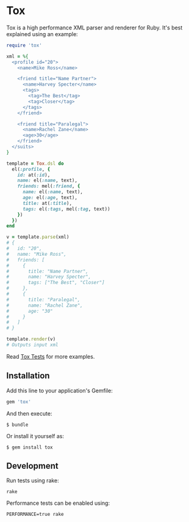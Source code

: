 # Tox

Tox is a high performance XML parser and renderer for Ruby. It's best explained using an example:

```ruby
require 'tox'

xml = %{
  <profile id="20">
    <name>Mike Ross</name>

    <friend title="Name Partner">
      <name>Harvey Specter</name>
      <tags>
        <tag>The Best</tag>
        <tag>Closer</tag>
      </tags>
    </friend>

    <friend title="Paralegal">
      <name>Rachel Zane</name>
      <age>30</age>
    </friend>
  </suits>
}

template = Tox.dsl do
  el(:profile, {
    id: at(:id),
    name: el(:name, text),
    friends: mel(:friend, {
      name: el(:name, text),
      age: el(:age, text),
      title: at(:title),
      tags: el(:tags, mel(:tag, text))
    })
  })
end

v = template.parse(xml)
# {
#   id: "20",
#   name: "Mike Ross",
#   friends: [
#     {
#       title: "Name Partner",
#       name: "Harvey Specter",
#       tags: ["The Best", "Closer"]
#     },
#     {
#       title: "Paralegal",
#       name: "Rachel Zane",
#       age: "30"
#     }
#   ]
# }

template.render(v)
# Outputs input xml
```

Read [Tox Tests](https://github.com/piesync/tox/tree/master/test/tox_test.rb) for more examples.

## Installation

Add this line to your application's Gemfile:

```ruby
gem 'tox'
```

And then execute:

    $ bundle

Or install it yourself as:

    $ gem install tox

## Development

Run tests using rake:

```
rake
```

Performance tests can be enabled using:

```
PERFORMANCE=true rake
```
